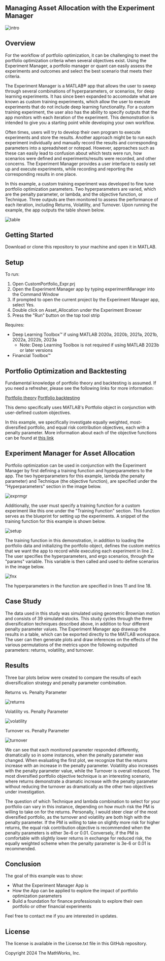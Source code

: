## Managing Asset Allocation with the Experiment Manager

![intro](images/intro.png)

## Overview
For the workflow of portfolio optimization, it can be challenging to meet the portfolio optimization criteria when several objectives exist. Using the Experiment Manager, a portfolio manager or quant can easily assess the experiments and outcomes and select the best scenario that meets their criteria.

The Experiment Manager is a MATLAB® app that allows the user to sweep through several combinations
of hyperparameters, or scenarios, for deep learning experiments. It has since been expanded to 
accomodate what are known as custom training experiments, which allow the user to execute experiments
that do not include deep learning functionality. For a custom training experiment, the user also
has the ability to specify outputs that the app monitors with each iteration of the experiment. This
demonstration is intended to give you a starting point while developing your own workflow.

Often times, users will try to develop their own program to execute experiments and store the results.
Another approach might be to run each experiment individually and manually record the results and
corresponding parameters into a spreadsheet or notepad. However, approaches such as these can easily
lead to confusion about which tests were run, how scenarios were defined and experiments/results
were recorded, and other concerns. The Experiment Manager provides a user interface to easily
set up and execute experiments, while recording and reporting the corresponding results in one place.

In this example, a custom training experiment was developed to fine tune portfolio optimization parameters.
Two hyperparameters are varied, which are the penalty parameter, or lambda, and the objective function, or
Technique. Three outputs are then monitored to assess the performance of each iteration, including Returns,
Volatility, and Turnover. Upon running the example, the app outputs the table shown below.

![table](images/table.png)

## Getting Started
Download or clone this repository to your machine and open it in MATLAB.

## Setup
To run:
1. Open CustomPortfolio_Expr.prj
2. Open the Experiment Manager app by typing experimentManager into the Command Window
3. If prompted to open the current project by the Experiment Manager app, select Yes.
4. Double click on Asset_Allocation under the Experiment Browser
5. Press the "Run" button on the top tool strip

Requires:
* Deep Learning Toolbox™ if using MATLAB 2020a, 2020b, 2021a, 2021b, 2022a, 2022b, 2023a
	* Note: Deep Learning Toolbox is not required if using MATLAB 2023b or later versions
* Financial Toolbox™

## Portfolio Optimization and Backtesting
Fundamental knowledge of portfolio theory and backtesting is assumed. If you need a refresher,
please see the following links for more information:

[Portfolio theory](https://corporatefinanceinstitute.com/resources/capital-markets/modern-portfolio-theory-mpt/)
[Portfolio backtesting](https://www.refinitiv.com/en/asset-management-solutions/portfolio-management/backtest-your-portfolio-performance)

This demo specifically uses MATLAB's Portfolio object in conjunction with user-defined custom objectives.

In this example, we specifically investigate equally weighted, most-diversified portfolio, and equal
risk contribution objectives, each with a penalty parameter. More information about each of the objective
functions can be found at [this link](https://www.mathworks.com/help/finance/diversify-portfolio-using-custom-objective-function.html#DiversiPortfoliosUseEstimateCustomObjectivePortfolioExample-3)

## Experiment Manager for Asset Allocation
Portfolio optimization can be used in conjunction with the Experiment Manager by first defining a training function and
hyperparameters to the app. The two hyperparameters for this example, lambda (the penalty parameter) and Technique
(the objective function), are specified under the "Hyperparameters" section in the image below.

![exprmgr](images/exprmgr.png)

Additionally, the user must specify a training function for a custom experiment like this one under the "Training Function" section.
This function serves as the blueprint for setting up the experiments. A snippet of the training function for this example is shown
below.

![setup](images/setup.png)

The training function in this demonstration, in addition to loading the portfolio data and initializing the portfolio
object, defines the custom metrics that we want the app to record while executing each experiment in line 2. The user
specifies the hyperparameters, and ergo scenarios, through the "params" variable. This variable is then called and 
used to define scenarios in the image below.

![fnx](images/fnx.png)

The hyperparameters in the function are specified in lines 11 and line 18.

## Case Study
The data used in this study was simulated using geometric Brownian motion and consists of 39 simulated stocks. This
study cycles through the three diversification techniques described above, in addition to four different penalty
parameter values. The Experiment Manager app drawsup the results in a table, which can be exported directly to the
MATLAB workspace. The user can then generate plots and draw inferences on the effects of the various permutations
of the metrics upon the following outputted parameters: returns, volatility, and turnover.

## Results
Three bar plots below were created to compare the results of each diversification strategy and penalty parameter combination. 

Returns vs. Penalty Parameter

![returns](images/returns.png)

Volatility vs. Penalty Parameter

![volatility](images/volatility.png)

Turnover vs. Penalty Parameter

![turnover](images/turnover.png)

We can see that each monitored parameter responded differently, dramatically so in some instances, when the penalty
parameter was changed. When evaluating the first plot, we recognize that the returns increase with an increase in the
penalty parameter. Volatility also increases with the penalty parameter value, while the Turnover is overall reduced.
The most diversified portfolio objective technique is an interesting scenario, where returns demonstrate a dramatic
increase with the penalty parameter without reducing the turnover as dramatically as the other two objectives under
investigation.

The question of which Technique and lambda combination to select for your portfolio can vary in this instance, depending
on how much risk the PM is willing to take on for the returns. Personally, I would steer clear of the most diversified
portfolio, as the turnover and volatility are both high with the penalty parameter. If the PM is willing to take on
slightly more risk for higher returns, the equal risk contribution objective is recommended when the penalty parameters is
either 3e-6 or 0.01. Conversely, if the PM is comfortable with slightly lower returns in exchange for reduced risk, the
equally weighted scheme when the penalty parameter is 3e-6 or 0.01 is recommended.

## Conclusion
The goal of this example was to show:
* What the Experiment Manager App is
* How the App can be applied to explore the impact of portfolio optimization parameters
* Build a foundation for finance professionals to explore their own portfolio or other financial experiments

Feel free to contact me if you are interested in updates.

## License
The license is available in the License.txt file in this GitHub repository.

Copyright 2024 The MathWorks, Inc.
